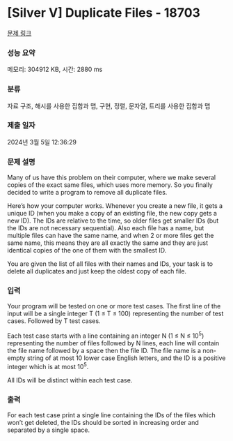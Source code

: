 # [Silver V] Duplicate Files - 18703 

[문제 링크](https://www.acmicpc.net/problem/18703) 

### 성능 요약

메모리: 304912 KB, 시간: 2880 ms

### 분류

자료 구조, 해시를 사용한 집합과 맵, 구현, 정렬, 문자열, 트리를 사용한 집합과 맵

### 제출 일자

2024년 3월 5일 12:36:29

### 문제 설명

<p>Many of us have this problem on their computer, where we make several copies of the exact same files, which uses more memory. So you finally decided to write a program to remove all duplicate files.</p>

<p>Here’s how your computer works. Whenever you create a new file, it gets a unique ID (when you make a copy of an existing file, the new copy gets a new ID). The IDs are relative to the time, so older files get smaller IDs (but the IDs are not necessary sequential). Also each file has a name, but multiple files can have the same name, and when 2 or more files get the same name, this means they are all exactly the same and they are just identical copies of the one of them with the smallest ID.</p>

<p>You are given the list of all files with their names and IDs, your task is to delete all duplicates and just keep the oldest copy of each file.</p>

### 입력 

 <p>Your program will be tested on one or more test cases. The first line of the input will be a single integer T (1 ≤ T ≤ 100) representing the number of test cases. Followed by T test cases.</p>

<p>Each test case starts with a line containing an integer N (1 ≤ N ≤ 10<sup>5</sup>) representing the number of files followed by N lines, each line will contain the file name followed by a space then the file ID. The file name is a non-empty string of at most 10 lower case English letters, and the ID is a positive integer which is at most 10<sup>5</sup>.</p>

<p>All IDs will be distinct within each test case.</p>

### 출력 

 <p>For each test case print a single line containing the IDs of the files which won’t get deleted, the IDs should be sorted in increasing order and separated by a single space.</p>

